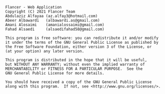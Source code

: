     Flancer - Web Application
    Copyright (C) 2021 Flancer Team
    Abdulaziz Alfayaa (az.alfay3@hotmail.com)
    Abeer Albawardi   (albawardi.as@gmail.com)
    Amani Alosaimi    (amanialossaimi@gmail.com)
    Fahad Alsaedi     (alsaedifahad58@gmail.com)

    This program is free software: you can redistribute it and/or modify
    it under the terms of the GNU General Public License as published by
    the Free Software Foundation, either version 3 of the License, or
    (at your option) any later version.

    This program is distributed in the hope that it will be useful,
    but WITHOUT ANY WARRANTY; without even the implied warranty of
    MERCHANTABILITY or FITNESS FOR A PARTICULAR PURPOSE.  See the
    GNU General Public License for more details.

    You should have received a copy of the GNU General Public License
    along with this program.  If not, see <http://www.gnu.org/licenses/>.